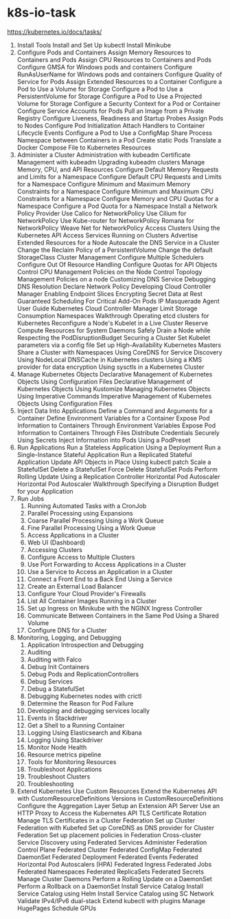 # k8s-io-task
https://kubernetes.io/docs/tasks/

1. Install Tools
  Install and Set Up kubectl
  Install Minikube
1. Configure Pods and Containers
	Assign Memory Resources to Containers and Pods
	Assign CPU Resources to Containers and Pods
	Configure GMSA for Windows pods and containers
	Configure RunAsUserName for Windows pods and containers
	Configure Quality of Service for Pods
	Assign Extended Resources to a Container
	Configure a Pod to Use a Volume for Storage
	Configure a Pod to Use a PersistentVolume for Storage
	Configure a Pod to Use a Projected Volume for Storage
	Configure a Security Context for a Pod or Container
	Configure Service Accounts for Pods
	Pull an Image from a Private Registry
	Configure Liveness, Readiness and Startup Probes
	Assign Pods to Nodes
	Configure Pod Initialization
	Attach Handlers to Container Lifecycle Events
	Configure a Pod to Use a ConfigMap
	Share Process Namespace between Containers in a Pod
	Create static Pods
	Translate a Docker Compose File to Kubernetes Resources
1. Administer a Cluster
	Administration with kubeadm
	Certificate Management with kubeadm
	Upgrading kubeadm clusters
	Manage Memory, CPU, and API Resources
	Configure Default Memory Requests and Limits for a Namespace
	Configure Default CPU Requests and Limits for a Namespace
	Configure Minimum and Maximum Memory Constraints for a Namespace
	Configure Minimum and Maximum CPU Constraints for a Namespace
	Configure Memory and CPU Quotas for a Namespace
	Configure a Pod Quota for a Namespace
	Install a Network Policy Provider
	Use Calico for NetworkPolicy
	Use Cilium for NetworkPolicy
	Use Kube-router for NetworkPolicy
	Romana for NetworkPolicy
	Weave Net for NetworkPolicy
	Access Clusters Using the Kubernetes API
	Access Services Running on Clusters
	Advertise Extended Resources for a Node
	Autoscale the DNS Service in a Cluster
	Change the Reclaim Policy of a PersistentVolume
	Change the default StorageClass
	Cluster Management
	Configure Multiple Schedulers
	Configure Out Of Resource Handling
	Configure Quotas for API Objects
	Control CPU Management Policies on the Node
	Control Topology Management Policies on a node
	Customizing DNS Service
	Debugging DNS Resolution
	Declare Network Policy
	Developing Cloud Controller Manager
	Enabling Endpoint Slices
	Encrypting Secret Data at Rest
	Guaranteed Scheduling For Critical Add-On Pods
	IP Masquerade Agent User Guide
	Kubernetes Cloud Controller Manager
	Limit Storage Consumption
	Namespaces Walkthrough
	Operating etcd clusters for Kubernetes
	Reconfigure a Node's Kubelet in a Live Cluster
	Reserve Compute Resources for System Daemons
	Safely Drain a Node while Respecting the PodDisruptionBudget
	Securing a Cluster
	Set Kubelet parameters via a config file
	Set up High-Availability Kubernetes Masters
	Share a Cluster with Namespaces
	Using CoreDNS for Service Discovery
	Using NodeLocal DNSCache in Kubernetes clusters
	Using a KMS provider for data encryption
	Using sysctls in a Kubernetes Cluster
1. Manage Kubernetes Objects
	Declarative Management of Kubernetes Objects Using Configuration Files
	Declarative Management of Kubernetes Objects Using Kustomize
	Managing Kubernetes Objects Using Imperative Commands
	Imperative Management of Kubernetes Objects Using Configuration Files
1. Inject Data Into Applications
	Define a Command and Arguments for a Container
	Define Environment Variables for a Container
	Expose Pod Information to Containers Through Environment Variables
	Expose Pod Information to Containers Through Files
	Distribute Credentials Securely Using Secrets
	Inject Information into Pods Using a PodPreset
1. Run Applications
	Run a Stateless Application Using a Deployment
	Run a Single-Instance Stateful Application
	Run a Replicated Stateful Application
	Update API Objects in Place Using kubectl patch
	Scale a StatefulSet
	Delete a StatefulSet
	Force Delete StatefulSet Pods
	Perform Rolling Update Using a Replication Controller
	Horizontal Pod Autoscaler
	Horizontal Pod Autoscaler Walkthrough
	Specifying a Disruption Budget for your Application
1. Run Jobs
	1. Running Automated Tasks with a CronJob
	1. Parallel Processing using Expansions
	1. Coarse Parallel Processing Using a Work Queue
	1. Fine Parallel Processing Using a Work Queue
	1. Access Applications in a Cluster
	1. Web UI (Dashboard)
	1. Accessing Clusters
	1. Configure Access to Multiple Clusters
	1. Use Port Forwarding to Access Applications in a Cluster
	1. Use a Service to Access an Application in a Cluster
	1. Connect a Front End to a Back End Using a Service
	1. Create an External Load Balancer
	1. Configure Your Cloud Provider's Firewalls
	1. List All Container Images Running in a Cluster
	1. Set up Ingress on Minikube with the NGINX Ingress Controller
	1. Communicate Between Containers in the Same Pod Using a Shared Volume
	1. Configure DNS for a Cluster
1. Monitoring, Logging, and Debugging
	1. Application Introspection and Debugging
	1. Auditing
	1. Auditing with Falco
	1. Debug Init Containers
	1. Debug Pods and ReplicationControllers
	1. Debug Services
	1. Debug a StatefulSet
	1. Debugging Kubernetes nodes with crictl
	1. Determine the Reason for Pod Failure
	1. Developing and debugging services locally
	1. Events in Stackdriver
	1. Get a Shell to a Running Container
	1. Logging Using Elasticsearch and Kibana
	1. Logging Using Stackdriver
	1. Monitor Node Health
	1. Resource metrics pipeline
	1. Tools for Monitoring Resources
	1. Troubleshoot Applications
	1. Troubleshoot Clusters
	1. Troubleshooting
1. Extend Kubernetes
Use Custom Resources
Extend the Kubernetes API with CustomResourceDefinitions
Versions in CustomResourceDefinitions
Configure the Aggregation Layer
Setup an Extension API Server
Use an HTTP Proxy to Access the Kubernetes API
TLS
Certificate Rotation
Manage TLS Certificates in a Cluster
Federation
Set up Cluster Federation with Kubefed
Set up CoreDNS as DNS provider for Cluster Federation
Set up placement policies in Federation
Cross-cluster Service Discovery using Federated Services
Administer Federation Control Plane
Federated Cluster
Federated ConfigMap
Federated DaemonSet
Federated Deployment
Federated Events
Federated Horizontal Pod Autoscalers (HPA)
Federated Ingress
Federated Jobs
Federated Namespaces
Federated ReplicaSets
Federated Secrets
Manage Cluster Daemons
Perform a Rolling Update on a DaemonSet
Perform a Rollback on a DaemonSet
Install Service Catalog
Install Service Catalog using Helm
Install Service Catalog using SC
Network
Validate IPv4/IPv6 dual-stack
Extend kubectl with plugins
Manage HugePages
Schedule GPUs
